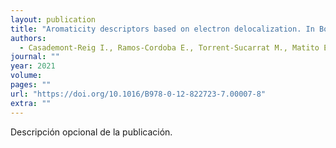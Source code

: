 ```yaml
---
layout: publication
title: "Aromaticity descriptors based on electron delocalization. In Book: Aromaticity, Modern Computational Methods and Applications"
authors:
  - Casademont-Reig I., Ramos-Cordoba E., Torrent-Sucarrat M., Matito E.
journal: ""
year: 2021
volume: 
pages: ""
url: "https://doi.org/10.1016/B978-0-12-822723-7.00007-8"
extra: ""
---
```


Descripción opcional de la publicación.
